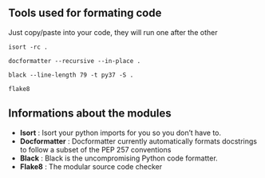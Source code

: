 ## Tools used for formating code
Just copy/paste into your code, they will run one after the other

    isort -rc .
    
    docformatter --recursive --in-place .

    black --line-length 79 -t py37 -S .

    flake8
    
 ## Informations about the modules
   
- **Isort** : Isort your python imports for you so you don’t have to.
- **Docformatter** : Docformatter currently automatically formats docstrings to follow a subset of the PEP 257 conventions
- **Black** : Black is the uncompromising Python code formatter.
- **Flake8** : The modular source code checker
